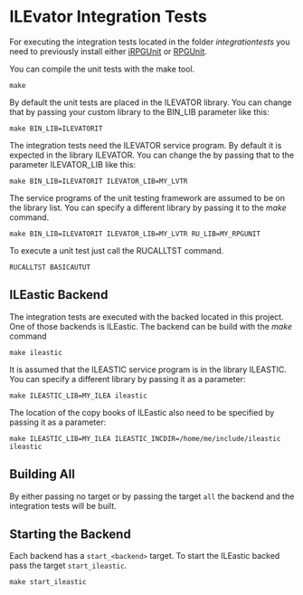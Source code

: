 # ILEvator Integration Tests

For executing the integration tests located in the folder _integrationtests_ you
need to previously install either [iRPGUnit][iru] or [RPGUnit][ru].

You can compile the unit tests with the make tool.

    make

By default the unit tests are placed in the ILEVATOR library. You can change
that by passing your custom library to the BIN_LIB parameter like this:

    make BIN_LIB=ILEVATORIT

The integration tests need the ILEVATOR service program. By default it is 
expected in the library ILEVATOR. You can change the by passing that to the 
parameter ILEVATOR_LIB like this:

    make BIN_LIB=ILEVATORIT ILEVATOR_LIB=MY_LVTR

The service programs of the unit testing framework are assumed to be on the 
library list. You can specify a different library by passing it to the _make_ 
command.

    make BIN_LIB=ILEVATORIT ILEVATOR_LIB=MY_LVTR RU_LIB=MY_RPGUNIT

To execute a unit test just call the RUCALLTST command.

    RUCALLTST BASICAUTUT


## ILEastic Backend

The integration tests are executed with the backed located in this project. One
of those backends is ILEastic. The backend can be build with the _make_ command

    make ileastic

It is assumed that the ILEASTIC service program is in the library ILEASTIC. You 
can specify a different library by passing it as a parameter:

    make ILEASTIC_LIB=MY_ILEA ileastic

The location of the copy books of ILEastic also need to be specified by passing
it as a parameter:

    make ILEASTIC_LIB=MY_ILEA ILEASTIC_INCDIR=/home/me/include/ileastic ileastic


## Building All

By either passing no target or by passing the target `all` the backend and the
integration tests will be built.


## Starting the Backend

Each backend has a `start_<backend>` target. To start the ILEastic backed pass
the target `start_ileastic`.

    make start_ileastic


[iru]: https://irpgunit.sourceforge.net
[ru]: https://rpgunit.sourceforge.net

